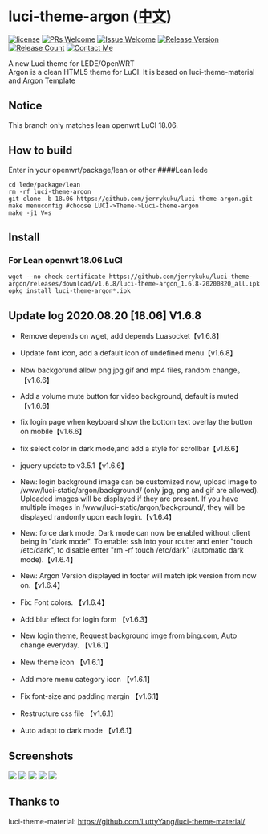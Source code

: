 # luci-theme-argon ([中文](/README_ZH.md))

[1]: https://img.shields.io/badge/license-MIT-brightgreen.svg
[2]: /LICENSE
[3]: https://img.shields.io/badge/PRs-welcome-brightgreen.svg
[4]: https://github.com/jerrykuku/luci-theme-argon/pulls
[5]: https://img.shields.io/badge/Issues-welcome-brightgreen.svg
[6]: https://github.com/jerrykuku/luci-theme-argon/issues/new
[7]: https://img.shields.io/badge/release-v1.6.8-blue.svg?
[8]: https://github.com/jerrykuku/luci-theme-argon/releases
[9]: https://img.shields.io/github/downloads/jerrykuku/luci-theme-argon/total
[10]: https://img.shields.io/badge/Contact-telegram-blue
[11]: https://t.me/jerryk6
[![license][1]][2]
[![PRs Welcome][3]][4]
[![Issue Welcome][5]][6]
[![Release Version][7]][8]
[![Release Count][9]][8]
[![Contact Me][10]][11]


A new Luci theme for LEDE/OpenWRT  
Argon is a clean HTML5 theme for LuCI. It is based on luci-theme-material and Argon Template  

## Notice

This branch only matches lean openwrt LuCI 18.06.

## How to build

Enter in your openwrt/package/lean  or  other
####Lean lede
```
cd lede/package/lean  
rm -rf luci-theme-argon  
git clone -b 18.06 https://github.com/jerrykuku/luci-theme-argon.git  
make menuconfig #choose LUCI->Theme->Luci-theme-argon  
make -j1 V=s  
```

## Install 

### For Lean openwrt 18.06 LuCI
```
wget --no-check-certificate https://github.com/jerrykuku/luci-theme-argon/releases/download/v1.6.8/luci-theme-argon_1.6.8-20200820_all.ipk
opkg install luci-theme-argon*.ipk
```

## Update log 2020.08.20 [18.06] V1.6.8
- Remove depends on wget, add depends Luasocket【v1.6.8】
- Update font icon, add a default icon of undefined menu【v1.6.8】


- Now backgorund allow png jpg gif and mp4 files, random change。【v1.6.6】
- Add a volume mute button for video background, default is muted【v1.6.6】
- fix login page when keyboard show the bottom text overlay the button on mobile【v1.6.6】
- fix select color in dark mode,and add a style for scrollbar【v1.6.6】
- jquery update to v3.5.1【v1.6.6】

- New: login background image can be customized now, upload image to /www/luci-static/argon/background/ (only jpg, png and gif are allowed). Uploaded images will be displayed if they are present. If you have multiple images in /www/luci-static/argon/background/, they will be displayed randomly upon each login.【v1.6.4】
- New: force dark mode. Dark mode can now be enabled without client being in "dark mode". To enable: ssh into your router and enter "touch /etc/dark", to disable enter "rm -rf touch /etc/dark" (automatic dark mode).【v1.6.4】
- New: Argon Version displayed in footer will match ipk version from now on.【v1.6.4】
- Fix: Font colors. 【v1.6.4】

- Add blur effect for login form 【v1.6.3】

- New login theme, Request background imge from bing.com, Auto change everyday. 【v1.6.1】
- New theme icon 【v1.6.1】
- Add more menu category  icon 【v1.6.1】
- Fix font-size and padding margin 【v1.6.1】
- Restructure css file 【v1.6.1】
- Auto adapt to dark mode 【v1.6.1】


## Screenshots 
![](/Screenshots/pc/screenshot1.jpg)
![](/Screenshots/pc/screenshot2.jpg)
![](/Screenshots/pc/screenshot3.jpg)
![](/Screenshots/phone/Screenshot_1.jpg)
![](/Screenshots/phone/Screenshot_2.jpg)

## Thanks to 
luci-theme-material: https://github.com/LuttyYang/luci-theme-material/
